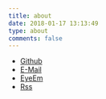 ```yaml
---
title: about
date: 2018-01-17 13:13:49
type: about
comments: false
---
```

* [Github](https://github.com/faracy "Github")
* [E-Mail](mailto:fadeinside193@gmail.com "E-Mail")
* [EyeEm](https://www.eyeem.com/u/hadidjam "EyeEm")
* [Rss](https://faracy.github.io/atom.xml "Rss")
